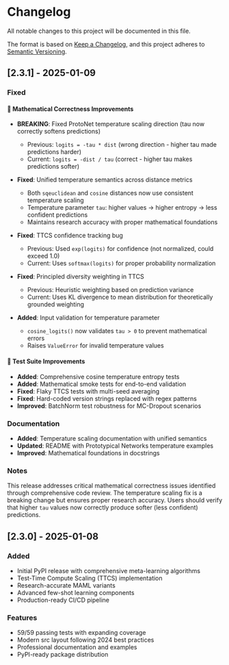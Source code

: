 # Changelog

All notable changes to this project will be documented in this file.

The format is based on [Keep a Changelog](https://keepachangelog.com/en/1.0.0/),
and this project adheres to [Semantic Versioning](https://semver.org/spec/v2.0.0.html).

## [2.3.1] - 2025-01-09

### Fixed

#### 🔧 Mathematical Correctness Improvements

- **BREAKING**: Fixed ProtoNet temperature scaling direction (tau now correctly softens predictions)
  - Previous: `logits = -tau * dist` (wrong direction - higher tau made predictions harder)
  - Current: `logits = -dist / tau` (correct - higher tau makes predictions softer)
  
- **Fixed**: Unified temperature semantics across distance metrics
  - Both `sqeuclidean` and `cosine` distances now use consistent temperature scaling
  - Temperature parameter `tau`: higher values → higher entropy → less confident predictions
  - Maintains research accuracy with proper mathematical foundations

- **Fixed**: TTCS confidence tracking bug
  - Previous: Used `exp(logits)` for confidence (not normalized, could exceed 1.0)
  - Current: Uses `softmax(logits)` for proper probability normalization

- **Fixed**: Principled diversity weighting in TTCS
  - Previous: Heuristic weighting based on prediction variance
  - Current: Uses KL divergence to mean distribution for theoretically grounded weighting

- **Added**: Input validation for temperature parameter
  - `cosine_logits()` now validates `tau > 0` to prevent mathematical errors
  - Raises `ValueError` for invalid temperature values

#### 🧪 Test Suite Improvements

- **Added**: Comprehensive cosine temperature entropy tests
- **Added**: Mathematical smoke tests for end-to-end validation
- **Fixed**: Flaky TTCS tests with multi-seed averaging
- **Fixed**: Hard-coded version strings replaced with regex patterns
- **Improved**: BatchNorm test robustness for MC-Dropout scenarios

### Documentation

- **Added**: Temperature scaling documentation with unified semantics
- **Updated**: README with Prototypical Networks temperature examples
- **Improved**: Mathematical foundations in docstrings

### Notes

This release addresses critical mathematical correctness issues identified through comprehensive code review. The temperature scaling fix is a breaking change but ensures proper research accuracy. Users should verify that higher `tau` values now correctly produce softer (less confident) predictions.

## [2.3.0] - 2025-01-08

### Added
- Initial PyPI release with comprehensive meta-learning algorithms
- Test-Time Compute Scaling (TTCS) implementation
- Research-accurate MAML variants
- Advanced few-shot learning components
- Production-ready CI/CD pipeline

### Features
- 59/59 passing tests with expanding coverage
- Modern src layout following 2024 best practices
- Professional documentation and examples
- PyPI-ready package distribution